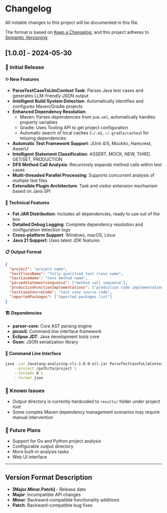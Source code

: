 # Changelog

All notable changes to this project will be documented in this file.

The format is based on [Keep a Changelog](https://keepachangelog.com/en/1.0.0/),
and this project adheres to [Semantic Versioning](https://semver.org/spec/v2.0.0.html).

## [1.0.0] - 2024-05-30

### 🎉 Initial Release

#### ✨ New Features
- **ParseTestCaseToLlmContext Task**: Parses Java test cases and generates LLM-friendly JSON output
- **Intelligent Build System Detection**: Automatically identifies and configures Maven/Gradle projects
- **Enhanced Dependency Resolution**:
  - Maven: Parses dependencies from `pom.xml`, automatically handles property variables
  - Gradle: Uses Tooling API to get project configuration
  - Automatic search of local caches (`~/.m2`, `~/.gradle/caches`) for missing dependencies
- **Automatic Test Framework Support**: JUnit 4/5, Mockito, Hamcrest, AssertJ
- **Intelligent Statement Classification**: ASSERT, MOCK, NEW, THIRD, GET/SET, PRODUCTION
- **DFS Method Call Analysis**: Recursively expands method calls within test cases
- **Multi-threaded Parallel Processing**: Supports concurrent analysis of multiple test files
- **Extensible Plugin Architecture**: Task and visitor extension mechanism based on Java SPI

#### 🔧 Technical Features
- **Fat JAR Distribution**: Includes all dependencies, ready to use out of the box
- **Detailed Debug Logging**: Complete dependency resolution and configuration detection logs
- **Cross-platform Support**: Windows, macOS, Linux
- **Java 21 Support**: Uses latest JDK features

#### 📋 Output Format
```json
{
  "project": "project name",
  "testClassName": "fully qualified test class name",
  "testCaseName": "test method name",
  "parsedStatementsSequence": ["method call sequence"],
  "productionFunctionImplementations": ["production code implementations"],
  "testCaseSourceCode": "test case source code",
  "importedPackages": ["imported packages list"]
}
```

#### 🏗️ Dependencies
- **parser-core**: Core AST parsing engine
- **picocli**: Command line interface framework
- **Eclipse JDT**: Java development tools core
- **Gson**: JSON serialization library

#### 📝 Command Line Interface
```bash
java -jar Javalang-analyzing-cli-1.0.0-all.jar ParseTestCaseToLlmContext \
    --project /path/to/project \
    --threads 8 \
    --format json
```

### 🐛 Known Issues
- Output directory is currently hardcoded to `results/` folder under project root
- Some complex Maven dependency management scenarios may require manual intervention

### 🔄 Future Plans
- Support for Go and Python project analysis
- Configurable output directory
- More built-in analysis tasks
- Web UI interface

---

## Version Format Description

- **[Major.Minor.Patch]** - Release date
- **Major**: Incompatible API changes
- **Minor**: Backward-compatible functionality additions
- **Patch**: Backward-compatible bug fixes 